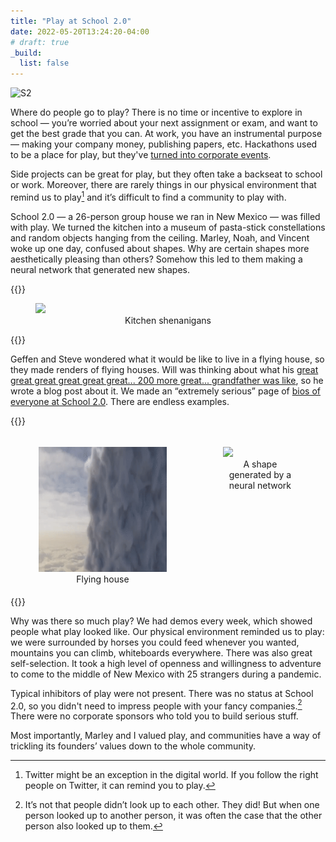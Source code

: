 ```yaml
---
title: "Play at School 2.0"
date: 2022-05-20T13:24:20-04:00
# draft: true
_build:
  list: false
---
```


![S2](/play-at-s2/s2-people.gif)

Where do people go to play? There is no time or incentive to explore in school — you’re worried about your next assignment or exam, and want to get the best grade that you can. At work, you have an instrumental purpose — making your company money, publishing papers, etc. Hackathons used to be a place for play, but they've [turned into corporate events](https://jzhao.xyz/posts/hackathons/?ref=home).

Side projects can be great for play, but they often take a backseat to school or work. Moreover, there are rarely things in our physical environment that remind us to play[^1] and it’s difficult to find a community to play with.

School 2.0 — a 26-person group house we ran in New Mexico — was filled with play. We turned the kitchen into a museum of pasta-stick constellations and random objects hanging from the ceiling. Marley, Noah, and Vincent woke up one day, confused about shapes. Why are certain shapes more aesthetically pleasing than others? Somehow this led to them making a neural network that generated new shapes.

{{<rawhtml>}}

<figure>

<img src="https://paper-attachments.dropbox.com/s_5113A39C96528DE120DCBFBB56CDF0687ED8A5D778619B8407A209BB835AF7CF_1653058262721_img_20201118_022851.jpg" width="300px">
<figcaption style="text-align: center">Kitchen shenanigans</figcaption>

</figure>

{{</rawhtml>}}

Geffen and Steve wondered what it would be like to live in a flying house, so they made renders of flying houses. Will was thinking about what his [great great great great great great... 200 more great... grandfather was like](https://www.welcometothecosmos.com/post/History%20of%20Life), so he wrote a blog post about it. We made an “extremely serious” page of [bios of everyone at School 2.0](https://bio.school2point0.com/). There are endless examples.

{{<rawhtml>}}

<div class="row" style="display: flex">

<div class="col" style="flex: 50%; padding: 5px;">
<figure>
<img src="/play-at-s2/flyinghouse.gif" style="height: 200px">
<figcaption style="text-align: center">Flying house</figcaption>
</div>
</figure>

<!-- <div class="col" style="flex: 50%; padding: 5px;">
<figure>
<img src="https://paper-attachments.dropbox.com/s_5113A39C96528DE120DCBFBB56CDF0687ED8A5D778619B8407A209BB835AF7CF_1653065005826_Screen+Shot+2022-05-20+at+12.43.21+PM.png" style="height: 200px">
<figcaption style="text-align: center">Timeline of famous people (<a href="https://www.welcometothecosmos.com/history-timeline">link</a>)</figcaption>
</div>
</figure> -->

<div class="col" style="flex: 33%; padding: 5px;">
<figure>
<img src="https://paper-attachments.dropbox.com/s_5CAE4584F2CAAA72828D3A17EECDCAA7711159F0F4B53F18980C106180F63D18_1636691026629_shapes.png" style="height: 200px">
<figcaption style="text-align: center">A shape generated by a neural network</figcaption>

</figure>
</div>
</div>
{{</rawhtml>}}

Why was there so much play? We had demos every week, which showed people what play looked like. Our physical environment reminded us to play: we were surrounded by horses you could feed whenever you wanted, mountains you can climb, whiteboards everywhere. There was also great self-selection. It took a high level of openness and willingness to adventure to come to the middle of New Mexico with 25 strangers during a pandemic.

Typical inhibitors of play were not present. There was no status at School 2.0, so you didn't need to impress people with your fancy companies.[^2] There were no corporate sponsors who told you to build serious stuff.

Most importantly, Marley and I valued play, and communities have a way of trickling its founders’ values down to the whole community.

[^1]: Twitter might be an exception in the digital world. If you follow the right people on Twitter, it can remind you to play.
[^2]: It’s not that people didn’t look up to each other. They did! But when one person looked up to another person, it was often the case that the other person also looked up to them.
